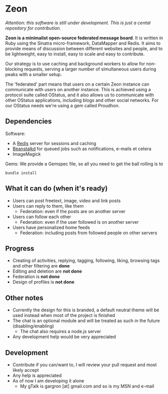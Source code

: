 # Zeon

*Attention: this software is still under development. This is just a cental repository for contribution.*

**Zeon is a minimalist open-source federated message board**. It is written in Ruby using the Sinatra micro-framework, DataMapper and Redis. It aims to provide means of discussion between different websites and people, and to be lightweight, easy to install, easy to scale and easy to contribute.

Our strategy is to use caching and background workers to allow for non-blocking requests, serving a larger number of simultaneous users during peaks with a smaller setup.

The 'federated' part means that users on a certain Zeon instance can communicate with users on another instance. This is achieved using a protocol suite called OStatus, and it also allows us to communicate with other OStatus applications, including blogs and other social networks. For our OStatus needs we're using a gem called Proudhon.

## Dependencies

Software:

* A [Redis](http://redio.io) server for sessions and caching
* [Beanstalkd](http://kr.github.com/beanstalkd/) for queued jobs such as notifications, e-mails et cetera
* ImageMagick

Gems: We provide a Gemspec file, so all you need to get the ball rolling is to

    bundle install

## What it can do (when it's ready)

* Users can post freetext, image, video and link posts
* Users can reply to them, like them
  * Federation: even if the posts are on another server
* Users can follow each other
  * Federation: even if the user followed is on another server
* Users have personalized home feeds
  * Federation: including posts from followed people on other servers

## Progress

* Creating of activities, replying, tagging, following, liking, browsing tags and other filtering are **done**
* Editing and deletion are **not done**
* Federation is **not done**
* Design of profiles is **not done**

## Other notes

* Currently the design for this is branded, a default neutral theme will be used instead when most of the project is finished
* The chat is an optional module and will be treated as such in the future (disabling/enabling)
  * The chat also requires a node.js server
* Any development help would be very appreciated

## Development

* Contribute if you can/want to, I will review your pull request and most likely accept
* Any help is appreciated
* As of now I am developing it alone
  * My gTalk is gargron [at] gmail.com and so is my MSN and e-mail